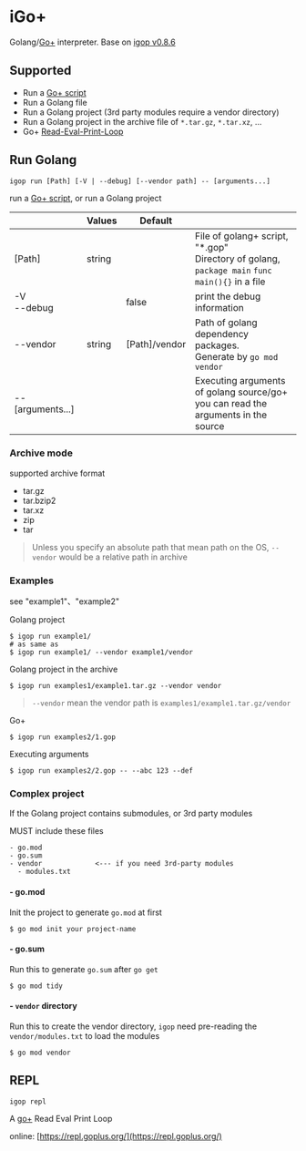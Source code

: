 # iGo+

Golang/[Go+](https://goplus.org/) interpreter. Base on [igop v0.8.6](https://github.com/goplus/igop)

## Supported

- Run a [Go+ script](https://goplus.org/)
- Run a Golang file
- Run a Golang project (3rd party modules require a vendor directory)
- Run a Golang project in the archive file of `*.tar.gz`, `*.tar.xz`, ...
- Go+ [Read-Eval-Print-Loop](https://repl.goplus.org/)

## Run Golang 

```
igop run [Path] [-V | --debug] [--vendor path] -- [arguments...]
```

run a [Go+ script](https://goplus.org/), or run a Golang project

|                   | Values | Default       |                                                                                                    |
|-------------------|--------|---------------|----------------------------------------------------------------------------------------------------|
| [Path]            | string |               | File of golang+ script, "*.gop" <br/>Directory of golang, `package main` `func main(){}` in a file |
| -V<br/>--debug    |        | false         | print the debug information                                                                        |
| --vendor          | string | [Path]/vendor | Path of golang dependency packages.<br/>Generate by `go mod vendor`                                |
| -- [arguments...] |        |               | Executing arguments of golang source/go+<br/>you can read the arguments in the source              |

### Archive mode

supported archive format

- tar.gz
- tar.bzip2
- tar.xz
- zip
- tar

> Unless you specify an absolute path that mean path on the OS, `--vendor` would be a relative path in archive


### Examples
see  "example1"、"example2"

Golang project
```
$ igop run example1/
# as same as
$ igop run example1/ --vendor example1/vendor
```

Golang project in the archive
```
$ igop run examples1/example1.tar.gz --vendor vendor
```

> `--vendor` mean the vendor path is `examples1/example1.tar.gz/vendor`

Go+
```
$ igop run examples2/1.gop
```

Executing arguments
```
$ igop run examples2/2.gop -- --abc 123 --def
```

### Complex project
If the Golang project contains submodules, or 3rd party modules

MUST include these files
```
- go.mod
- go.sum
- vendor             <--- if you need 3rd-party modules
  - modules.txt
```

#### - go.mod

Init the project to generate `go.mod` at first
```
$ go mod init your project-name
```

#### - go.sum

Run this to generate `go.sum` after `go get`
```
$ go mod tidy
```

#### - `vendor` directory

Run this to create the vendor directory, `igop` need pre-reading the `vendor/modules.txt` to load the modules
```
$ go mod vendor
```

## REPL
```
igop repl
```
A [go+](https://goplus.org/) Read Eval Print Loop

online: [https://repl.goplus.org/](https://repl.goplus.org/)

